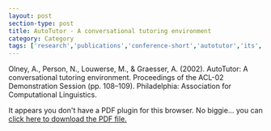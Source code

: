 ```yaml
---
layout: post
section-type: post
title: AutoTutor - A conversational tutoring environment
category: Category
tags: ['research','publications','conference-short','autotutor','its','nlp','semantics','discourse','education-research']
---
```

Olney, A., Person, N., Louwerse, M., & Graesser, A. (2002). AutoTutor: A conversational tutoring environment. Proceedings of the ACL-02 Demonstration Session (pp. 108–109). Philadelphia: Association for Computational Linguistics. 

<object data="https://blogs.memphis.edu/aolney/files/2019/10/olney_acl02.pdf" type="application/pdf" width="100%" height="600px">
 
  <p>It appears you don't have a PDF plugin for this browser.
  No biggie... you can <a href="https://blogs.memphis.edu/aolney/files/2019/10/olney_acl02.pdf">click here to
  download the PDF file.</a></p>
  
</object>

